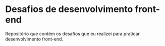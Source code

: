 # Desafios de desenvolvimento front-end

Repositório que contém os desafios que eu realizei para praticar desenvolvimento front-end.